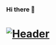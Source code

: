 ### Hi there 👋
# [![Header](https://raw.githubusercontent.com/Raziz1/Raziz1/main/icon/readme_header.png "Header")](https://blog.newrelic.com/wp-content/uploads/good-programmer-banner-final.jpg)



<!--
**Raziz1/Raziz1** is a ✨ _special_ ✨ repository because its `README.md` (this file) appears on your GitHub profile.

Here are some ideas to get you started:

- 🔭 I’m currently working on ...
- 🌱 I’m currently learning ...
- 👯 I’m looking to collaborate on ...
- 🤔 I’m looking for help with ...
- 💬 Ask me about ...
- 📫 How to reach me: ...
- 😄 Pronouns: ...
- ⚡ Fun fact: ...
-->
